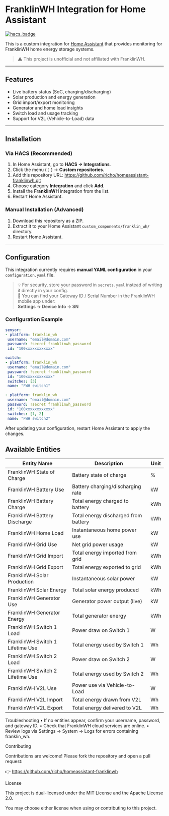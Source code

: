 # FranklinWH Integration for Home Assistant

[![hacs_badge](https://img.shields.io/badge/HACS-Custom-blue.svg?style=for-the-badge)](https://github.com/hacs/integration)

This is a custom integration for [Home Assistant](https://www.home-assistant.io/) that provides monitoring for FranklinWH home energy storage systems.

> ⚠️ This project is unofficial and not affiliated with FranklinWH.

---

## Features

- Live battery status (SoC, charging/discharging)
- Solar production and energy generation
- Grid import/export monitoring
- Generator and home load insights
- Switch load and usage tracking
- Support for V2L (Vehicle-to-Load) data

---

## Installation

### Via HACS (Recommended)

1. In Home Assistant, go to **HACS → Integrations**.
2. Click the menu (⋮) → **Custom repositories**.
3. Add this repository URL: https://github.com/richo/homeassistant-franklinwh.git
4. Choose category **Integration** and click **Add**.
5. Install the **FranklinWH** integration from the list.
6. Restart Home Assistant.

### Manual Installation (Advanced)

1. Download this repository as a ZIP.
2. Extract it to your Home Assistant `custom_components/franklin_wh/` directory.
3. Restart Home Assistant.

---

## Configuration

This integration currently requires **manual YAML configuration** in your `configuration.yaml` file.

> 💡 For security, store your password in `secrets.yaml` instead of writing it directly in your config.  
> 🔎 You can find your Gateway ID / Serial Number in the FranklinWH mobile app under:  
> **Settings → Device Info → SN**

### Configuration Example

```yaml
sensor:
- platform: franklin_wh
 username: "email@domain.com"
 password: !secret franklinwh_password
 id: "100xxxxxxxxxxxx"

switch:
- platform: franklin_wh
 username: "email@domain.com"
 password: !secret franklinwh_password
 id: "100xxxxxxxxxxxx"
 switches: [3]
 name: "FWH switch1"

- platform: franklin_wh
 username: "email@domain.com"
 password: !secret franklinwh_password
 id: "100xxxxxxxxxxxx"
 switches: [1, 2]
 name: "FWH switch2"
```

After updating your configuration, restart Home Assistant to apply the changes.

## Available Entities

| Entity Name                          | Description                               | Unit      |
|-------------------------------------|-------------------------------------------|-----------|
| FranklinWH State of Charge          | Battery state of charge                   | %         |
| FranklinWH Battery Use              | Battery charging/discharging rate         | kW        |
| FranklinWH Battery Charge           | Total energy charged to battery           | kWh       |
| FranklinWH Battery Discharge        | Total energy discharged from battery      | kWh       |
| FranklinWH Home Load                | Instantaneous home power use              | kW        |
| FranklinWH Grid Use                 | Net grid power usage                      | kW        |
| FranklinWH Grid Import              | Total energy imported from grid           | kWh       |
| FranklinWH Grid Export              | Total energy exported to grid             | kWh       |
| FranklinWH Solar Production         | Instantaneous solar power                 | kW        |
| FranklinWH Solar Energy             | Total solar energy produced               | kWh       |
| FranklinWH Generator Use            | Generator power output (live)             | kW        |
| FranklinWH Generator Energy         | Total generator energy                    | kWh       |
| FranklinWH Switch 1 Load            | Power draw on Switch 1                    | W         |
| FranklinWH Switch 1 Lifetime Use    | Total energy used by Switch 1             | Wh        |
| FranklinWH Switch 2 Load            | Power draw on Switch 2                    | W         |
| FranklinWH Switch 2 Lifetime Use    | Total energy used by Switch 2             | Wh        |
| FranklinWH V2L Use                  | Power use via Vehicle-to-Load             | W         |
| FranklinWH V2L Import               | Total energy drawn from V2L               | Wh        |
| FranklinWH V2L Export               | Total energy delivered to V2L             | Wh        |

Troubleshooting
	•	If no entities appear, confirm your username, password, and gateway ID.
	•	Check that FranklinWH cloud services are online.
	•	Review logs via Settings → System → Logs for errors containing franklin_wh.

Contributing

Contributions are welcome! Please fork the repository and open a pull request:

👉 https://github.com/richo/homeassistant-franklinwh

License

This project is dual-licensed under the MIT License and the Apache License 2.0.

You may choose either license when using or contributing to this project.
